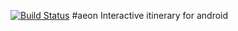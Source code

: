 [![Build Status](https://travis-ci.org/trukvl/aeon.svg?branch=master)](https://travis-ci.org/trukvl/aeon)
#aeon
Interactive itinerary for android
